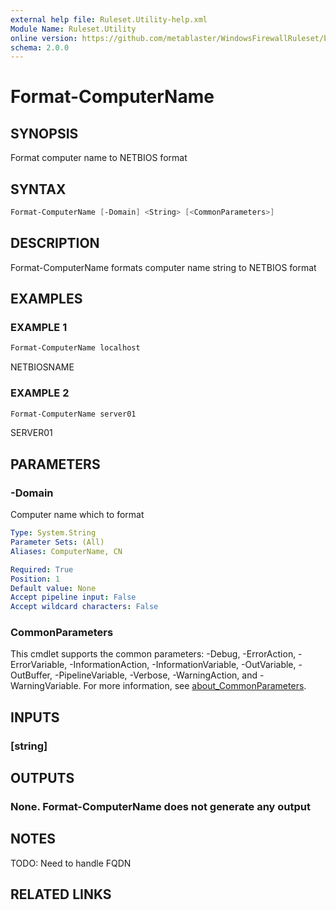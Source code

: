 ```yaml
---
external help file: Ruleset.Utility-help.xml
Module Name: Ruleset.Utility
online version: https://github.com/metablaster/WindowsFirewallRuleset/blob/master/Modules/Ruleset.Utility/Help/en-US/Format-ComputerName.md
schema: 2.0.0
---
```


# Format-ComputerName

## SYNOPSIS

Format computer name to NETBIOS format

## SYNTAX

```powershell
Format-ComputerName [-Domain] <String> [<CommonParameters>]
```

## DESCRIPTION

Format-ComputerName formats computer name string to NETBIOS format

## EXAMPLES

### EXAMPLE 1

```powershell
Format-ComputerName localhost
```

NETBIOSNAME

### EXAMPLE 2

```powershell
Format-ComputerName server01
```

SERVER01

## PARAMETERS

### -Domain

Computer name which to format

```yaml
Type: System.String
Parameter Sets: (All)
Aliases: ComputerName, CN

Required: True
Position: 1
Default value: None
Accept pipeline input: False
Accept wildcard characters: False
```

### CommonParameters

This cmdlet supports the common parameters: -Debug, -ErrorAction, -ErrorVariable, -InformationAction, -InformationVariable, -OutVariable, -OutBuffer, -PipelineVariable, -Verbose, -WarningAction, and -WarningVariable. For more information, see [about_CommonParameters](http://go.microsoft.com/fwlink/?LinkID=113216).

## INPUTS

### [string]

## OUTPUTS

### None. Format-ComputerName does not generate any output

## NOTES

TODO: Need to handle FQDN

## RELATED LINKS
